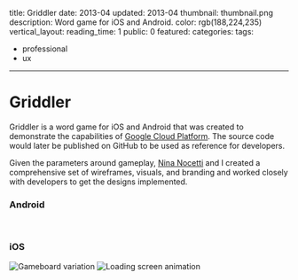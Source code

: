 title: Griddler
date: 2013-04
updated: 2013-04
thumbnail: thumbnail.png
description: Word game for iOS and Android.
color: rgb(188,224,235)
vertical_layout:
reading_time: 1
public: 0
featured:
categories:
tags:
- professional
- ux
---

# Griddler

Griddler is a word game for iOS and Android that was created to demonstrate the capabilities of [Google Cloud Platform](https://cloud.google.com/). The source code would later be published on GitHub to be used as reference for developers.

Given the parameters around gameplay, [Nina Nocetti](https://twitter.com/nibimono) and I created a comprehensive set of wireframes, visuals, and branding and worked closely with developers to get the designs implemented.

### Android

<img class="default rounded" src="android-gameboard-1.png" alt="">
<img class="default rounded" src="android-gameboard-2.png" alt="">
<img class="default rounded" src="android-results.png" alt="">

### iOS

<img class="default rounded" src="ios-gameboard-var.png" alt="Gameboard variation">
<img class="default" src="splash.gif" alt="Loading screen animation">

